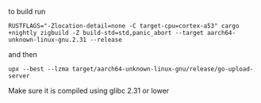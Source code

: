 to build run 
```
RUSTFLAGS="-Zlocation-detail=none -C target-cpu=cortex-a53" cargo +nightly zigbuild -Z build-std=std,panic_abort --target aarch64-unknown-linux-gnu.2.31 --release
```
and then
```
upx --best --lzma target/aarch64-unknown-linux-gnu/release/go-upload-server
```
Make sure it is compiled using glibc 2.31 or lower